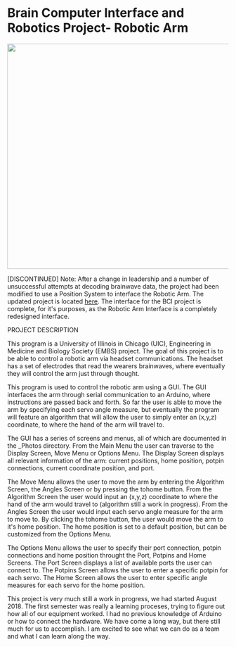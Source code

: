 # Brain Computer Interface and Robotics Project- Robotic Arm 

<p align="center">
  <img width="512" height="512" src="https://user-images.githubusercontent.com/44120038/63777744-3d995d00-c8a9-11e9-9686-686be56e0dae.jpg">
</p>

[DISCONTINUED]
Note: After a change in leadership and a number of unsuccessful attempts at decoding brainwave data, the project had been modified to use a Position System to interface the Robotic Arm. The updated project is located <a href="https://github.com/kubakrzep9/Robotic-Arm-Interface">here</a>. The interface for the BCI project is complete, for it's purposes, as the Robotic Arm Interface is a completely redesigned interface.  

PROJECT DESCRIPTION 

This program is a University of Illinois in Chicago (UIC), Engineering in Medicine and Biology Society (EMBS) project. The goal of this project is to be able to control a robotic arm via headset communications. The headset has a set of electrodes that read the wearers brainwaves, where eventually they will control the arm just through thought.

This program is used to control the robotic arm using a GUI. The GUI interfaces the arm through serial communication to an Arduino, where instructions are passed back and forth. So far the user is able to move the arm by specifying each servo angle measure, but eventually the program will feature an algorithm that will allow the user to simply enter an (x,y,z) coordinate, to where the hand of the arm will travel to.

The GUI has a series of screens and menus, all of which are documented in the _Photos directory. From the Main Menu the user can traverse to the Display Screen, Move Menu or Options Menu. The Display Screen displays all relevant information of the arm: current positions, home position, potpin connections, current coordinate position, and port.

The Move Menu allows the user to move the arm by entering the Algorithm Screen, the Angles Screen or by pressing the tohome button. From the Algorithm Screen the user would input an (x,y,z) coordinate to where the hand of the arm would travel to (algorithm still a work in progress). From the Angles Screen the user would input each servo angle measure for the arm to move to. By clicking the tohome button, the user would move the arm to it's home position. The home position is set to a default position, but can be customized from the Options Menu.

The Options Menu allows the user to specify their port connection, potpin connections and home position throught the Port, Potpins and Home Screens. The Port Screen displays a list of available ports the user can connect to. The Potpins Screen allows the user to enter a specific potpin for each servo. The Home Screen allows the user to enter specific angle measures for each servo for the home position.  

This project is very much still a work in progress, we had started August 2018. The first semester was really a learning proceses, trying to figure out how all of our equipment worked. I had no previous knowledge of Arduino or how to connect the hardware. We have come a long way, but there still much for us to accomplish. I am excited to see what we can do as a team and what I can learn along the way.

